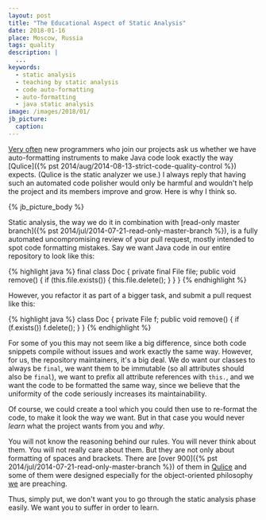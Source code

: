 ```yaml
---
layout: post
title: "The Educational Aspect of Static Analysis"
date: 2018-01-16
place: Moscow, Russia
tags: quality
description: |
  ...
keywords:
  - static analysis
  - teaching by static analysis
  - code auto-formatting
  - auto-formatting
  - java static analysis
image: /images/2018/01/
jb_picture:
  caption:
---
```


[Very often](https://github.com/yegor256/cactoos/issues/544)
new programmers who join our projects ask us whether we
have auto-formatting instruments to make Java code look exactly
the way [Qulice]({% pst 2014/aug/2014-08-13-strict-code-quality-control %})
expects. (Qulice is the static analyzer we use.) I always reply that having
such an automated code polisher would only be harmful and wouldn't help
the project and its members improve and grow. Here is why I think so.

<!--more-->

{% jb_picture_body %}

Static analysis, the way we do it in combination with
[read-only master branch]({% pst 2014/jul/2014-07-21-read-only-master-branch %}),
is a fully automated uncompromising review of your pull request, mostly
intended to spot code formatting mistakes. Say we want Java code in
our entire repository to look like this:

{% highlight java %}
final class Doc {
  private final File file;
  public void remove() {
    if (this.file.exists()) {
      this.file.delete();
    }
  }
}
{% endhighlight %}

However, you refactor it as part of a bigger task, and submit a pull request like this:

{% highlight java %}
class Doc {
  private File f;
  public void remove()
  {
    if (f.exists())
      f.delete();
  }
}
{% endhighlight %}

For some of you this may not seem like a big difference, since both code snippets
compile without issues and work exactly the same way. However, for us,
the repository maintainers, it's a big deal. We do want our classes to always be
`final`, we want them to be immutable (so all attributes should also be `final`),
we want to prefix all attribute references with `this.`, and we want the
code to be formatted the same way, since we believe that the uniformity
of the code seriously increases its maintainability.

Of course, we could create a tool which you could then use to re-format
the code, to make it look the way we want. But in that case you would
never _learn_ what the project wants from you and _why_.

You will not know the reasoning behind our rules. You will never think about them.
You will not really care about them. But they are not only about formatting
of spaces and brackets. There are [over 900]({% pst 2014/jul/2014-07-21-read-only-master-branch %})
of them in [Qulice](http://www.qulice.com) and some of
them were designed especially for the object-oriented philosophy
[we](http://www.elegantobjects.org) are preaching.

Thus, simply put, we don't want you to go through the static analysis phase easily.
We want you to suffer in order to learn.

